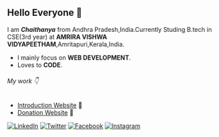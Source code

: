 ## Hello Everyone 👋
I am ***Chaithanya*** from Andhra Pradesh,India.Currently Studing B.tech in CSE(3rd year) at **AMRIRA VISHWA VIDYAPEETHAM**,Amritapuri,Kerala,India.

* I mainly focus on **WEB DEVELOPMENT**.
* Loves to **CODE**.

###### My work :point_down:

* [Introduction Website](https://chaithanyareddy123.github.io/Intro/) :sparkling_heart:
* [Donation Website](https://4-the-children.000webhostapp.com/) :pray:





 [![LinkedIn](https://www.iconfinder.com/data/icons/social-media-circle-7/512/Circled_Linkedin_svg-32.png)](https://www.linkedin.com/in/chaithanya-n-b86764191/)
 [![Twitter](https://www.iconfinder.com/data/icons/social-media-circle-7/512/Circled_Twitter_svg-32.png)](https://twitter.com/nchAAithu7)
 [![Facebook](https://www.iconfinder.com/data/icons/social-media-circle-7/512/Circled_Facebook_svg-32.png)](https://www.facebook.com/ChAAithu/)
 [![Instagram](https://www.iconfinder.com/data/icons/social-media-circle-7/512/Circled_Instagram_svg-32.png)](https://www.instagram.com/chaithu_reddy_07/?hl=en)




<!--
**ChaithanyaReddy123/ChaithanyaReddy123** is a ✨ _special_ ✨ repository because its `README.md` (this file) appears on your GitHub profile.

Here are some ideas to get you started:

- 🔭 I’m currently working on ...
- 🌱 I’m currently learning ...
- 👯 I’m looking to collaborate on ...
- 🤔 I’m looking for help with ...
- 💬 Ask me about ...
- 📫 How to reach me: ...
- 😄 Pronouns: ...
- ⚡ Fun fact: ...
-->
